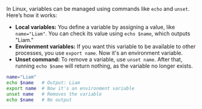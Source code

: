 In Linux, variables can be managed using commands like `echo` and `unset`. Here’s how it works:

- **Local variables:** You define a variable by assigning a value, like `name="Liam"`. You can check its value using `echo $name`, which outputs "Liam."
- **Environment variables:** If you want this variable to be available to other processes, you use `export name`. Now it's an environment variable.
- **Unset command:** To remove a variable, use `unset name`. After that, running `echo $name` will return nothing, as the variable no longer exists.


```bash
name="Liam"
echo $name   # Output: Liam
export name  # Now it's an environment variable
unset name   # Removes the variable
echo $name   # No output
```
